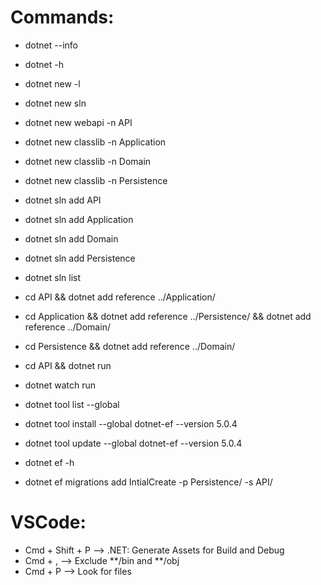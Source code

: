 # Commands:
- dotnet --info
- dotnet -h
- dotnet new -l
- dotnet new sln
- dotnet new webapi -n API
- dotnet new classlib -n Application
- dotnet new classlib -n Domain
- dotnet new classlib -n Persistence
- dotnet sln add API
- dotnet sln add Application
- dotnet sln add Domain
- dotnet sln add Persistence
- dotnet sln list
- cd API && dotnet add reference ../Application/
- cd Application && dotnet add reference ../Persistence/ && dotnet add reference ../Domain/
- cd Persistence && dotnet add reference ../Domain/

- cd API && dotnet run
- dotnet watch run

- dotnet tool list --global
- dotnet tool install --global dotnet-ef --version 5.0.4
- dotnet tool update --global dotnet-ef --version 5.0.4
- dotnet ef -h
- dotnet ef migrations add IntialCreate -p Persistence/ -s API/

# VSCode:
- Cmd + Shift + P --> .NET: Generate Assets for Build and Debug
- Cmd + , --> Exclude **/bin and **/obj
- Cmd + P --> Look for files